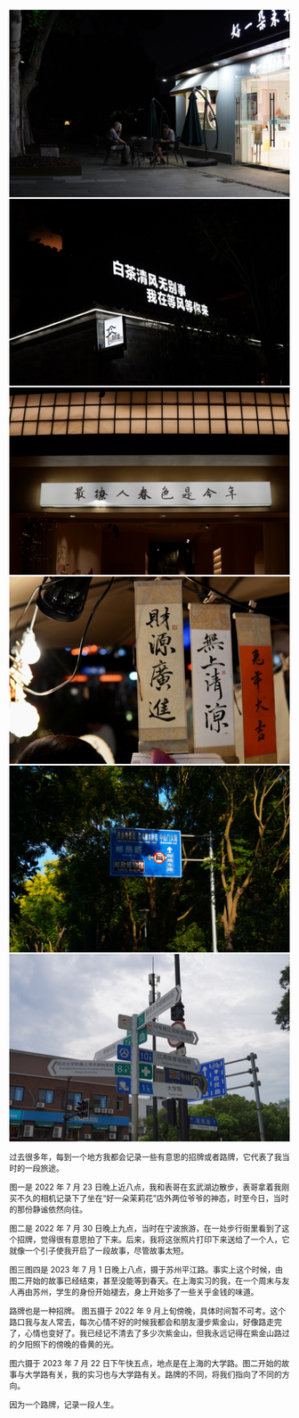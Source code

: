 ![图一](/images/photos/1_1_molihua.jpeg)
![图二](/images/photos/1_2_baicha.jpeg)
![图三](/images/photos/1_3_liaorenchunse.jpeg)
![图四](/images/photos/1_4_wushangqingliang.jpeg)
![图五](/images/photos/1_5_lingyuanlu.jpeg)
![图六](/images/photos/1_6_daxuelu.jpeg)

过去很多年，每到一个地方我都会记录一些有意思的招牌或者路牌，它代表了我当时的一段旅途。

图一是 2022 年 7 月 23 日晚上近八点，我和表哥在玄武湖边散步，表哥拿着我刚买不久的相机记录下了坐在“好一朵茉莉花”店外两位爷爷的神态，时至今日，当时的那份静谧依然向往。

图二是 2022 年 7 月 30 日晚上九点，当时在宁波旅游，在一处步行街里看到了这个招牌，觉得很有意思拍了下来。后来，我将这张照片打印下来送给了一个人，它就像一个引子使我开启了一段故事，尽管故事太短。

图三图四是 2023 年 7 月 1 日晚上八点，摄于苏州平江路。事实上这个时候，由图二开始的故事已经结束，甚至没能等到春天。在上海实习的我，在一个周末与友人再由苏州，学生的身份开始褪去，身上开始多了一些关乎金钱的味道。

路牌也是一种招牌。
图五摄于 2022 年 9 月上旬傍晚，具体时间暂不可考。这个路口我与友人常去，每次心情不好的时候我都会和朋友漫步紫金山，好像路走完了，心情也变好了。我已经记不清去了多少次紫金山，但我永远记得在紫金山路过的夕阳照下的傍晚的昏黄的光。

图六摄于 2023 年 7 月 22 日下午快五点，地点是在上海的大学路。图二开始的故事与大学路有关，我的实习也与大学路有关。路牌的不同，将我们指向了不同的方向。

因为一个路牌，记录一段人生。
